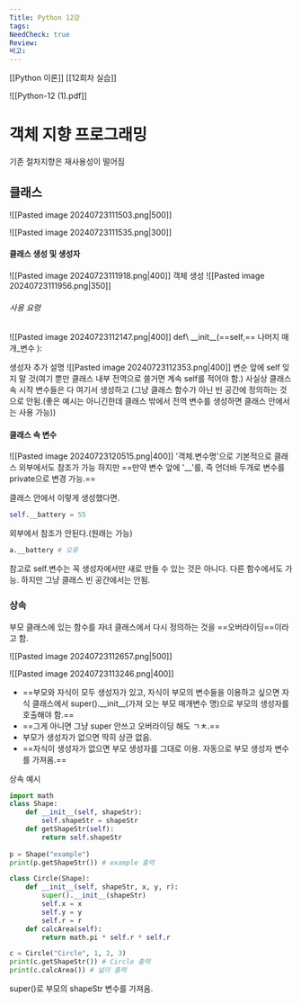 ```yaml
---
Title: Python 12강
tags: 
NeedCheck: true
Review: 
비고:
---
```

[[Python 이론]]
[[12회차 실습]]

![[Python-12 (1).pdf]]
# 객체 지향 프로그래밍
기존 절차지향은 재사용성이 떨어짐

## 클래스
![[Pasted image 20240723111503.png|500]]

![[Pasted image 20240723111535.png|300]]


#### 클래스 생성 및 생성자
![[Pasted image 20240723111918.png|400]]
객체 생성
![[Pasted image 20240723111956.png|350]]

###### 사용 요령
![[Pasted image 20240723112147.png|400]]
def\ \_\_init\_\_(==self,== 나머지 매개_변수 ):

생성자 추가 설명
![[Pasted image 20240723112353.png|400]]
변순 앞에 self 잊지 말 것(여기 뿐만 클래스 내부 전역으로 쓸거면 계속 self를 적어야 함.)
사실상 클래스 속 시작 변수들은 다 여기서 생성하고 (그냥 클래스 함수가 아닌 빈 공간에 정의하는 것으로 안됨.(좋은 예시는 아니긴한데 클래스 밖에서 전역 변수를 생성하면 클래스 안에서는 사용 가능))

#### 클래스 속 변수
![[Pasted image 20240723120515.png|400]]
'객체.변수명'으로 기본적으로 클래스 외부에서도 참조가 가능 하지만
==만약 변수 앞에 '\_\_'를, 즉 언더바 두개로 변수를 private으로 변경 가능.==

클래스 안에서 이렇게 생성했다면.
```python
self.__battery = 55
```
외부에서 참조가 안된다.(원래는 가능)
```python
a.__battery # 오류
```

참고로 self.변수는 꼭 생성자에서만 새로 만들 수 있는 것은 아니다. 다른 함수에서도 가능. 하지만 그냥 클래스 빈 공간에서는 안됨.

### 상속
부모 클래스에 있는 함수를 자녀 클래스에서 다시 정의하는 것을 ==오버라이딩==이라고 함.

![[Pasted image 20240723112657.png|500]]

![[Pasted image 20240723113246.png|400]]
- ==부모와 자식이 모두 생성자가 있고, 자식이 부모의 변수들을 이용하고 싶으면 자식 클래스에서 super().\_\_init__(가져 오는 부모 매개변수 명)으로 부모의 생성자를 호출해야 함.==
- ==그게 아니면 그냥 super 안쓰고 오버라이딩 해도 ㄱㅊ.==
- 부모가 생성자가 없으면 딱히 상관 없음.
- ==자식이 생성자가 없으면 부모 생성자를 그대로 이용. 자동으로 부모 생성자 변수를 가져옴.==


상속 예시
```python
import math 
class Shape: 
	def __init__(self, shapeStr): 
		self.shapeStr = shapeStr 
	def getShapeStr(self): 
		return self.shapeStr 
		
p = Shape("example")
print(p.getShapeStr()) # example 출력

class Circle(Shape): 
	def __init__(self, shapeStr, x, y, r):
		super().__init__(shapeStr) 
		self.x = x 
		self.y = y 
		self.r = r 
	def calcArea(self): 
		return math.pi * self.r * self.r

c = Circle("Circle", 1, 2, 3)
print(c.getShapeStr()) # Circle 출력
print(c.calcArea()) # 넓이 출력
```
super()로 부모의 shapeStr 변수를 가져옴.